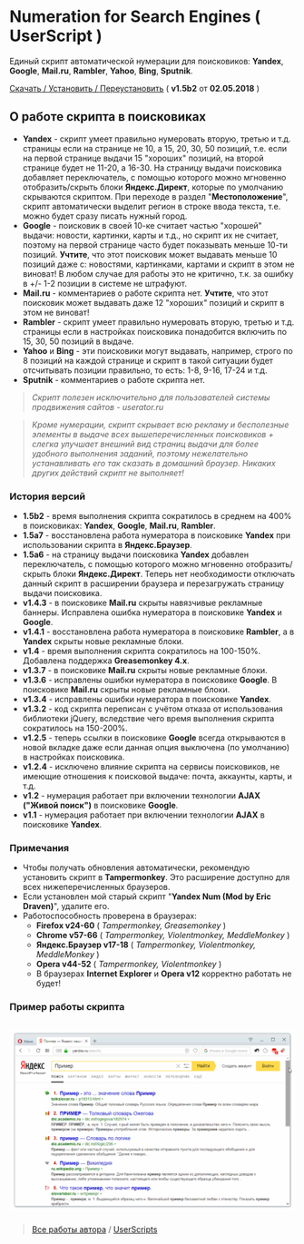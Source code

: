# Numeration for Search Engines ( UserScript )
Единый скрипт автоматической нумерации для поисковиков: **Yandex**, **Google**, **Mail.ru**, **Rambler**, **Yahoo**, **Bing**, **Sputnik**.

[Скачать / Установить / Переустановить](https://github.com/Eric-Draven/userscripts/raw/master/se-numeration/se-numeration.user.js) ( **v1.5b2** от **02.05.2018** )

## О работе скрипта в поисковиках
* **Yandex** - скрипт умеет правильно нумеровать вторую, третью и т.д. страницы если на странице не 10, а 15, 20, 30, 50 позиций, т.е. если на первой странице выдачи 15 "хороших" позиций, на второй странице будет не 11-20, а 16-30. На страницу выдачи поисковика добавляет переключатель, с помощью которого можно мгновенно отобразить/скрыть блоки **Яндекс.Директ**, которые по умолчанию скрываются скриптом. При переходе в раздел "**Местоположение**", скрипт автоматически выделит регион в строке ввода текста, т.е. можно будет сразу писать нужный город.
* **Google** - поисковик в своей 10-ке считает частью "хорошей" выдачи: новости, картинки, карты и т.д., но скрипт их не считает, поэтому на первой странице часто будет показывать меньше 10-ти позиций. **Учтите**, что этот поисковик может выдавать меньше 10 позиций даже с: новостями, картинками, картами и скрипт в этом не виноват! В любом случае для работы это не критично, т.к. за ошибку в +/- 1-2 позиции в системе не штрафуют.
* **Mail.ru** - комментариев о работе скрипта нет. **Учтите**, что этот поисковик может выдавать даже 12 "хороших" позиций и скрипт в этом не виноват!
* **Rambler** - скрипт умеет правильно нумеровать вторую, третью и т.д. страницы если в настройках поисковика понадобится включить по 15, 30, 50 позиций в выдаче.
* **Yahoo** и **Bing** - эти поисковики могут выдавать, например, строго по 8 позиций на каждой странице и скрипт в такой ситуации будет отсчитывать позиции правильно, то есть: 1-8, 9-16, 17-24 и т.д.
* **Sputnik** - комментариев о работе скрипта нет.

> _Скрипт полезен исключительно для пользователей системы продвижения сайтов - userator.ru_

> _Кроме нумерации, скрипт скрывает всю рекламу и бесполезные элементы в выдаче всех вышеперечисленных поисковиков + слегка улучшает внешний вид страниц выдачи для более удобного выполнения заданий, поэтому нежелательно устанавливать его так сказать в домашний браузер. Никаких других действий скрипт не выполняет!_

### История версий
* **1.5b2** - время выполнения скрипта сократилось в среднем на 400% в поисковиках: **Yandex**, **Google**, **Mail.ru**, **Rambler**.
* **1.5a7** - восстановлена работа нумератора в поисковике **Yandex** при использовании скрипта в **Яндекс.Браузер**.
* **1.5a6** - на страницу выдачи поисковика **Yandex** добавлен переключатель, с помощью которого можно мгновенно отобразить/скрыть блоки **Яндекс.Директ**. Теперь нет необходимости отключать данный скрипт в расширении браузера и перезагружать страницу выдачи поисковика.
* **v1.4.3** - в поисковике **Mail.ru** скрыты навязчивые рекламные баннеры. Исправлена ошибка нумератора в поисковике **Yandex** и **Google**.
* **v1.4.1** - восстановлена работа нумератора в поисковике **Rambler**, а в **Yandex** скрыты новые рекламные блоки.
* **v1.4** - время выполнения скрипта сократилось на 100-150%. Добавлена поддержка **Greasemonkey 4.x**.
* **v1.3.7** - в поисковике **Mail.ru** скрыты новые рекламные блоки.
* **v1.3.6** - исправлены ошибки нумератора в поисковике **Google**. В поисковике **Mail.ru** скрыты новые рекламные блоки.
* **v1.3.4** - исправлены ошибки нумератора в поисковике **Yandex**.
* **v1.3.2** - код скрипта переписан с учётом отказа от использования библиотеки jQuery, вследствие чего время выполнения скрипта сократилось на 150-200%.
* **v1.2.5** - теперь ссылки в поисковике **Google** всегда открываются в новой вкладке даже если данная опция выключена (по умолчанию) в настройках поисковика. 
* **v1.2.4** - исключено влияние скрипта на сервисы поисковиков, не имеющие отношения к поисковой выдаче: почта, аккаунты, карты, и т.д.
* **v1.2** - нумерация работает при включении технологии **AJAX ("Живой поиск")** в поисковике **Google**.
* **v1.1** - нумерация работает при включении технологии **AJAX** в поисковике **Yandex**.

### Примечания
* Чтобы получать обновления автоматически, рекомендую установить скрипт в **Tampermonkey**. Это расширение доступно для всех нижеперечисленных браузеров.
* Если установлен мой старый скрипт "**Yandex Num (Mod by Eric Draven)**", удалите его.
* Работоспособность проверена в браузерах:
  * **Firefox v24-60** ( _Tampermonkey, Greasemonkey_ )
  * **Chrome v57-66** ( _Tampermonkey, Violentmonkey, MeddleMonkey_ )
  * **Яндекс.Браузер v17-18** ( _Tampermonkey, Violentmonkey, MeddleMonkey_ )
  * **Opera v44-52** ( _Tampermonkey, Violentmonkey_ )
  * В браузерах **Internet Explorer** и **Opera v12** корректно работать не будет!
### Пример работы скрипта
![Example](https://github.com/Eric-Draven/userscripts/raw/master/se-numeration/images/example.gif)
---
> [Все работы автора](https://github.com/Eric-Draven?tab=repositories) / [UserScripts](https://github.com/Eric-Draven/userscripts)
